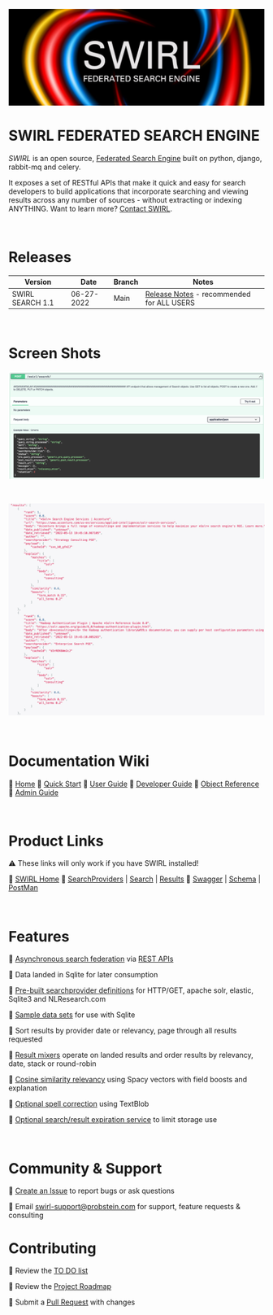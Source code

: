 ![SWIRL Logo](./docs/images/swirl_logo_1024.jpg)

# SWIRL FEDERATED SEARCH ENGINE

*SWIRL* is an open source, [Federated Search Engine](https://en.wikipedia.org/wiki/Federated_search) built on python, django, rabbit-mq and celery.

It exposes a set of RESTful APIs that make it quick and easy for search developers to build 
applications that incorporate searching and viewing results across any number of sources - without 
extracting or indexing ANYTHING. Want to learn more? [Contact SWIRL](mailto:swirl@probstein.com).

<br/>

# Releases

| Version | Date | Branch | Notes | 
| ------- | ---- | ------ | ----- |
| SWIRL SEARCH 1.1 | 06-27-2022 | Main | [Release Notes](./docs/RELEASE_NOTES_1.1.md) - recommended for ALL USERS |

<br/>

# Screen Shots

![SWIRL Swagger](./docs/images/swirl_swagger_search.png)

<br/>

![SWIRL Results](./docs/images/swirl_results_focus.png)

<br/>

# Documentation Wiki

:small_blue_diamond: [Home](https://github.com/sidprobstein/swirl-search/wiki)
:small_blue_diamond: [Quick Start](https://github.com/sidprobstein/swirl-search/wiki/1.-Quick-Start)
:small_blue_diamond: [User Guide](https://github.com/sidprobstein/swirl-search/wiki/2.-User-Guide)
:small_blue_diamond: [Developer Guide](https://github.com/sidprobstein/swirl-search/wiki/3.-Developer-Guide)
:small_blue_diamond: [Object Reference](https://github.com/sidprobstein/swirl-search/wiki/4.-Object-Reference)
:small_blue_diamond: [Admin Guide](https://github.com/sidprobstein/swirl-search/wiki/5.-Admin-Guide)

<br/>

# Product Links

:warning: These links will only work if you have SWIRL installed!

:small_blue_diamond: [SWIRL Home](http://localhost:8000/swirl/index.html)
:small_blue_diamond: [SearchProviders](http://localhost:8000/swirl/searchproviders/) | [Search](http://localhost:8000/swirl/search/) | [Results](http://localhost:8000/swirl/results/)
:small_blue_diamond: [Swagger](http://localhost:8000/swirl/swagger-ui/) | [Schema](http://localhost:8000/swirl/openapi) | [PostMan](https://github.com/sidprobstein/swirl-search/blob/main/docs/SWIRL.postman_collection.json) 

<br/>

# Features

:small_blue_diamond: [Asynchronous search federation](https://github.com/sidprobstein/swirl-search/wiki/3.-Developer-Guide#architecture) via [REST APIs](http://localhost:8000/swirl/swagger-ui/)

:small_blue_diamond: Data landed in Sqlite for later consumption

:small_blue_diamond: [Pre-built searchprovider definitions](https://github.com/sidprobstein/swirl-search/tree/main/SearchProviders) for HTTP/GET, apache solr, elastic, Sqlite3 and NLResearch.com

:small_blue_diamond: [Sample data sets](https://github.com/sidprobstein/swirl-search/tree/main/Data) for use with Sqlite

:small_blue_diamond: Sort results by provider date or relevancy, page through all results requested

:small_blue_diamond: [Result mixers](https://github.com/sidprobstein/swirl-search/wiki/2.-User-Guide#mixers) operate on landed results and order results by relevancy, date, stack or round-robin

:small_blue_diamond: [Cosine similarity relevancy](https://github.com/sidprobstein/swirl-search/wiki/2.-User-Guide#relevancy) using Spacy vectors with field boosts and explanation

:small_blue_diamond: [Optional spell correction](https://github.com/sidprobstein/swirl-search/wiki/2.-User-Guide#spell-correction) using TextBlob

:small_blue_diamond: [Optional search/result expiration service](https://github.com/sidprobstein/swirl-search/wiki/5.-Admin-Guide#search-expiration-service) to limit storage use

<br/>

# Community & Support

:small_blue_diamond: [Create an Issue](https://github.com/sidprobstein/swirl-search/issues) to report bugs or ask questions

:small_blue_diamond: Email [swirl-support@probstein.com](mailto:swirl-support@probstein.com) for support, feature requests & consulting

# Contributing

:small_blue_diamond: Review the [TO DO list](docs/TO_DO.md)

:small_blue_diamond: Review the [Project Roadmap](https://github.com/sidprobstein/swirl-search/discussions/7)

:small_blue_diamond: Submit a [Pull Request](https://github.com/sidprobstein/swirl-search/pulls) with changes



